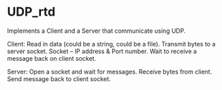 # UDP_rtd

Implements a Client and a Server that communicate using UDP.

Client:
	Read in data (could be a string, could be a file).
	Transmit bytes to a server socket.
	Socket – IP address & Port number.
	Wait to receive a message back on client socket.
	
Server:
	Open a socket and wait for messages.
	Receive bytes from client.
	Send message back to client socket.


